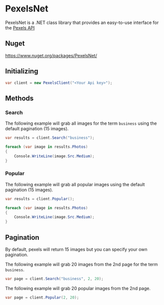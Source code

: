 # PexelsNet
PexelsNet is a .NET class library that provides an easy-to-use interface for the [Pexels API](https://www.pexels.com/api/)

## Nuget

https://www.nuget.org/packages/PexelsNet/

## Initializing

```csharp
var client = new PexelsClient("<Your Api key>");
```

## Methods

### Search

The following example will grab all images for the term `business` using the default pagination (15 images).

```csharp
var results = client.Search("business"); 

foreach (var image in results.Photos)
{
    Console.WriteLine(image.Src.Medium);
}
```

### Popular

The following example will grab all popular images using the default pagination (15 images).

```csharp
var results = client.Popular(); 

foreach (var image in results.Photos)
{
    Console.WriteLine(image.Src.Medium);
}
```

## Pagination

By default, pexels will return 15 images but you can specify your own pagination. 

The following example will grab 20 images from the 2nd page for the term `business`.

```csharp
var page = client.Search("business", 2, 20); 
```

The following example will grab 20 popular images from the 2nd page.

```csharp
var page = client.Popular(2, 20); 
```
